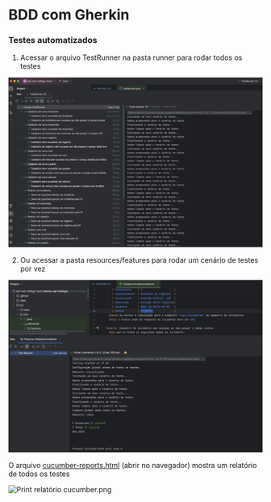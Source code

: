 # BDD com Gherkin

### Testes automatizados

1. Acessar o arquivo TestRunner na pasta runner para rodar todos os testes

![print test runner.png](prints%2Fprint%20test%20runner.png)

2. Ou acessar a pasta resources/features para rodar um cenário de testes por vez

![print test features.png](prints%2Fprint%20test%20features.png)

O arquivo [cucumber-reports.html](cucumber-reports.html) (abrir no navegador) mostra um relatório de todos os testes

![Print relatório cucumber.png](prints%2FPrint%20relat%C3%B3rio%20cucumber.png)
